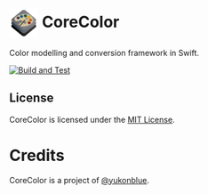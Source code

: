 <img align=center src="Assets/logo.png" width="52" height="52"> CoreColor
======================================

Color modelling and conversion framework in Swift.

[![Build and Test](https://github.com/yukonblue/CoreColor/actions/workflows/swift.yml/badge.svg)](https://github.com/yukonblue/CoreColor/actions/workflows/swift.yml)


## License

CoreColor is licensed under the [MIT License](https://choosealicense.com/licenses/mit/).

# Credits

CoreColor is a project of [@yukonblue](https://github.com/yukonblue).
